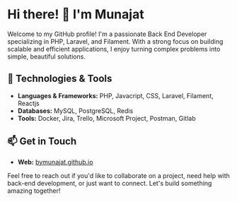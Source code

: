 # Hi there! 👋 I'm Munajat

Welcome to my GitHub profile! I'm a passionate Back End Developer specializing in PHP, Laravel, and Filament. With a strong focus on building scalable and efficient applications, I enjoy turning complex problems into simple, beautiful solutions.

## 🔧 Technologies & Tools

- **Languages & Frameworks:** PHP, Javacript, CSS, Laravel, Filament, Reactjs
- **Databases:** MySQL, PostgreSQL, Redis
- **Tools:** Docker, Jira, Trello, Microsoft Project, Postman, Gitlab

## 📫 Get in Touch

- **Web:** [bymunajat.github.io](https://bymunajat.github.io)

Feel free to reach out if you'd like to collaborate on a project, need help with back-end development, or just want to connect. Let's build something amazing together!
